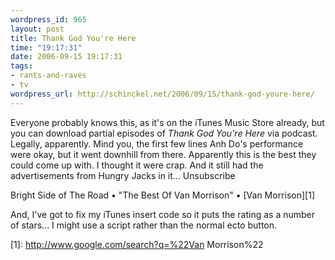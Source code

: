 ```yaml
--- 
wordpress_id: 965
layout: post
title: Thank God You're Here
time: "19:17:31"
date: 2006-09-15 19:17:31
tags: 
- rants-and-raves
- tv
wordpress_url: http://schinckel.net/2006/09/15/thank-god-youre-here/
---
```

Everyone probably knows this, as it's on the iTunes Music Store already, but you can download partial episodes of _Thank God You're Here_ via podcast. Legally, apparently. Mind you, the first few lines Anh Do's performance were okay, but it went downhill from there. Apparently this is the best they could come up with. I thought it were crap. And it still had the advertisements from Hungry Jacks in it... Unsubscribe

Bright Side of The Road • "The Best Of Van Morrison" • [Van Morrison][1]

And, I've got to fix my iTunes insert code so it puts the rating as a number of stars... I might use a script rather than the normal ecto button. 

   [1]: http://www.google.com/search?q=%22Van Morrison%22

